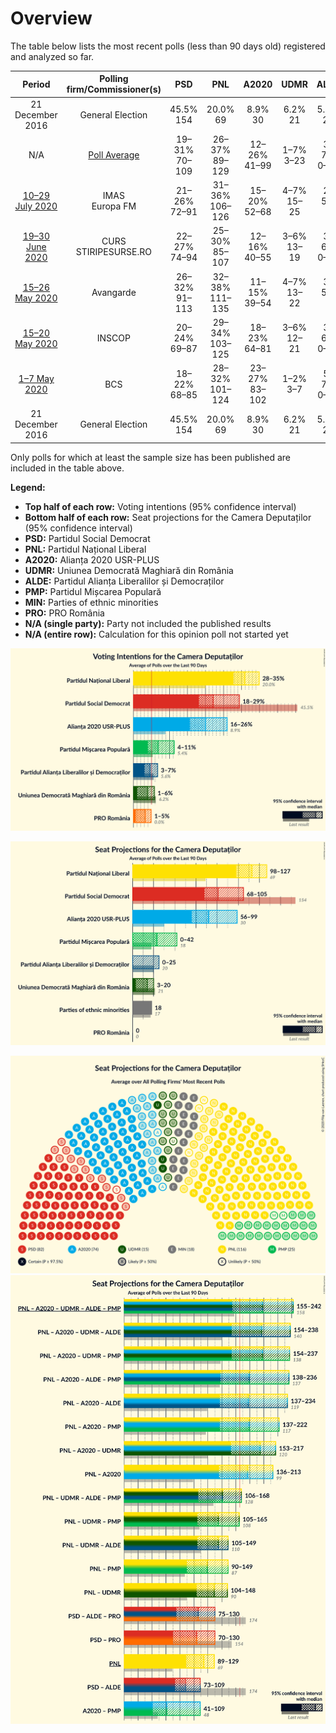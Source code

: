 # Overview

The table below lists the most recent polls (less than 90 days old) registered and analyzed so far.

| Period     | Polling firm/Commissioner(s) | PSD | PNL | A2020 | UDMR | ALDE | PMP | MIN | PRO |
|:----------:|:----------------------------:|:--:|:--:|:--:|:--:|:--:|:--:|:--:|:--:|
| 21 December 2016 | General Election | 45.5% <br> 154 | 20.0% <br> 69 | 8.9% <br> 30 | 6.2% <br> 21 | 5.6% <br> 20 | 5.4% <br> 18 | 5.0% <br> 17 | 0.0% <br> 0 |
| N/A | [Poll Average](average.html) | 19–31% <br> 70–109 | 26–37% <br> 89–129 | 12–26% <br> 41–99 | 1–7% <br> 3–23 | 3–7% <br> 0–25 | 3–9% <br> 0–31 | N/A <br> 18 | 1–11% <br> 0–38 |
| [10–29 July 2020](2020-07-29-IMAS.html) | IMAS <br> Europa FM | 21–26% <br> 72–91 | 31–36% <br> 106–126 | 15–20% <br> 52–68 | 4–7% <br> 15–25 | 2–5% <br> 0 | 3–5% <br> 0–17 | N/A <br> 18 | 8–12% <br> 28–40 |
| [19–30 June 2020](2020-06-30-CURS.html) | CURS <br> STIRIPESURSE.RO | 22–27% <br> 74–94 | 25–30% <br> 85–107 | 12–16% <br> 40–55 | 3–6% <br> 13–19 | 3–6% <br> 0–20 | 3–6% <br> 0–17 | N/A <br> 18 | 5–8% <br> 0–26 |
| [15–26 May 2020](2020-05-26-Avangarde.html) | Avangarde | 26–32% <br> 91–113 | 32–38% <br> 111–135 | 11–15% <br> 39–54 | 4–7% <br> 13–22 | 3–5% <br> 0 | 3–5% <br> 0–18 | N/A <br> 18 | 5–8% <br> 0–26 |
| [15–20 May 2020](2020-05-20-INSCOP.html) | INSCOP | 20–24% <br> 69–87 | 29–34% <br> 103–125 | 18–23% <br> 64–81 | 3–6% <br> 12–21 | 3–6% <br> 0–19 | 6–10% <br> 23–34 | N/A <br> 18 | 0–2% <br> 0 |
| [1–7 May 2020](2020-05-07-BCS.html) | BCS | 18–22% <br> 68–85 | 28–32% <br> 101–124 | 23–27% <br> 83–102 | 1–2% <br> 3–7 | 5–7% <br> 0–27 | 4–6% <br> 0–21 | N/A <br> 18 | 3–5% <br> 0 |
| 21 December 2016 | General Election | 45.5% <br> 154 | 20.0% <br> 69 | 8.9% <br> 30 | 6.2% <br> 21 | 5.6% <br> 20 | 5.4% <br> 18 | 5.0% <br> 17 | 0.0% <br> 0 |

Only polls for which at least the sample size has been published are included in the table above.

**Legend:**
+ **Top half of each row:** Voting intentions (95% confidence interval)
+ **Bottom half of each row:** Seat projections for the Camera Deputaților (95% confidence interval)
+ **PSD:** Partidul Social Democrat
+ **PNL:** Partidul Național Liberal
+ **A2020:** Alianța 2020 USR-PLUS
+ **UDMR:** Uniunea Democrată Maghiară din România
+ **ALDE:** Partidul Alianța Liberalilor și Democraților
+ **PMP:** Partidul Mișcarea Populară
+ **MIN:** Parties of ethnic minorities
+ **PRO:** PRO România
+ **N/A (single party):** Party not included the published results
+ **N/A (entire row):** Calculation for this opinion poll not started yet

![Graph with voting intentions not yet produced](average.png "Voting Intentions")

![Graph with seats not yet produced](average-seats.png "Seats")

![Graph with seating plan not yet produced](average-seating-plan.png "Seating Plan")
![Graph with coalitions seats not yet produced](average-coalitions-seats.png "Coalitions Seats")
